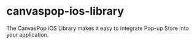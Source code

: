 canvaspop-ios-library
=====================

The CanvasPop iOS Library makes it easy to integrate Pop-up Store into your application.

